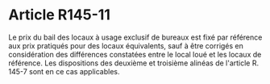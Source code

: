 # Article R145-11

Le prix du bail des locaux à usage exclusif de bureaux est fixé par référence aux prix pratiqués pour des locaux équivalents, sauf à être corrigés en considération des différences constatées entre le local loué et les locaux de référence.   Les dispositions des deuxième et troisième alinéas de l'article R. 145-7 sont en ce cas applicables.